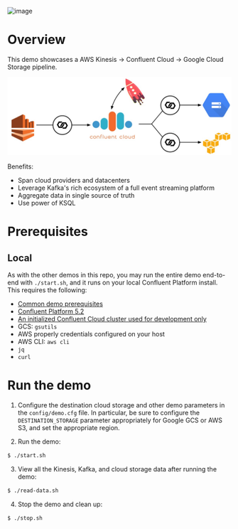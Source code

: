 ![image](../images/confluent-logo-300-2.png)

# Overview

This demo showcases a AWS Kinesis -> Confluent Cloud -> Google Cloud Storage pipeline.

![image](images/topology.jpg)

Benefits:

* Span cloud providers and datacenters
* Leverage Kafka's rich ecosystem of a full event streaming platform
* Aggregate data in single source of truth
* Use power of KSQL


# Prerequisites

## Local

As with the other demos in this repo, you may run the entire demo end-to-end with `./start.sh`, and it runs on your local Confluent Platform install.  This requires the following:

* [Common demo prerequisites](https://github.com/confluentinc/examples#prerequisites)
* [Confluent Platform 5.2](https://www.confluent.io/download/)
* [An initialized Confluent Cloud cluster used for development only](https://confluent.cloud)
* GCS: `gsutils`
* AWS properly credentials configured on your host
* AWS CLI: `aws cli`
* `jq`
* `curl`


# Run the demo

1. Configure the destination cloud storage and other demo parameters in the `config/demo.cfg` file. In particular, be sure to configure the `DESTINATION_STORAGE` parameter appropriately for Google GCS or AWS S3, and set the appropriate region.

2. Run the demo:

```bash
$ ./start.sh
```

3. View all the Kinesis, Kafka, and cloud storage data after running the demo:

```bash
$ ./read-data.sh
```

4. Stop the demo and clean up:

```bash
$ ./stop.sh
```
